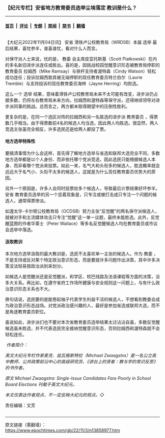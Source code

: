 ### 【纪元专栏】安省地方教育委员选举尘埃落定 教训是什么？

---

#### [首页](../../../..?n13858977) &nbsp;|&nbsp; [评论](../../../../../epoch-comment?n13858977) &nbsp;|&nbsp; [专题](../../../../../epoch-special?n13858977) &nbsp;|&nbsp; [禁闻](../../../../../epoch-news?n13858977) &nbsp;|&nbsp; [禁书](../../../../../books?n13858977) &nbsp;|&nbsp; [翻墙](https://github.com/gfw-breaker/nogfw/blob/master/README.md?n13858977)


<div class="column" id="artbody" itemprop="articleBody">
 <!-- article content begin -->
 <p>
  【大纪元2022年11月04日讯】
  <ok href="https://www.epochtimes.com/gb/tag/%E5%AE%89%E7%9C%81.html">
   安省
  </ok>
  滑铁卢公校教育局（WRDSB）本届
  <ok href="https://www.epochtimes.com/gb/tag/%E9%80%89%E4%B8%BE.html">
   选举
  </ok>
  最后结果，喜忧参半，谁喜谁忧，看对什么人而言。
 </p>
 <p>
  对保守派人士来说，忧的是，
  <ok href="https://www.epochtimes.com/gb/tag/%E6%95%99%E5%A7%94.html">
   教委
  </ok>
  会主席皮亚托斯基（Scott Piatkowski）在内的多名新旧进步派连任或胜出。喜的是，因挑战校园觉醒意识形态被教育局停职的
  <ok href="https://www.epochtimes.com/gb/tag/%E6%95%99%E8%82%B2%E5%A7%94%E5%91%98.html">
   教育委员
  </ok>
  拉姆西（Mike Ramsay）与铁杆支持者渥特森（Cindy Watson）轻松成功连任；投诉拉姆西致其被无端停职的现任教育委员特兰伯尔（Laurie Tremble）与支持投诉的现任教育委员海林（Jayne Herring）均败选。
 </p>
 <p>
  这么一个
  <ok href="https://www.epochtimes.com/gb/tag/%E9%80%89%E4%B8%BE.html">
   选举
  </ok>
  结果，意味着滑铁卢公校教育局未来不太可能有改变，进步派仍占据多数，仍将左右教育局未来方向，拉姆西和渥特森等保守派，还得继续领导对进步派同事的挑战。总而言之，两方都未取得期望中的压倒性胜利。
 </p>
 <p>
  更复杂的是，在同一个选区对阵的拉姆西和另一名胜选的进步派
  <ok href="https://www.epochtimes.com/gb/tag/%E6%95%99%E8%82%B2%E5%A7%94%E5%91%98.html">
   教育委员
  </ok>
  ，得票数几乎相当。由于得票数前4名的候选人均当选，因此两人均胜选。很显然，两人竞选主张虽完全相反，许多选民还是给两人都投了票。
 </p>
 <h4>
  地方选举特殊性
 </h4>
 <p>
  要搞清事情为什么会这样，首先得了解地方选举与省选和联邦大选完全不同，多数地方选举都是以个人身份、而非依托哪个党派竞选，因此选民只能根据候选人本身、而非看哪个党派来投票。如此一来，名气大和头衔多的候选人，胜选概率就会远远大于名气小、头衔不太多的候选人，这就是为什么现任教育委员优势大的原因。
 </p>
 <p>
  另外一个原因是，许多人会同时投票给多个候选人，导致最后计票结果好坏参半。
  <ok href="https://www.epochtimes.com/gb/tag/%E5%AE%89%E7%9C%81.html">
   安省
  </ok>
  教育委员选举的另一个显着现象是，只专注或被打击成只专注一个问题的候选人，通常得票惨淡。
 </p>
 <p>
  如渥太华-卡尔顿公校教育局（OCDSB）努力主张“反觉醒”的两名保守派候选人，就被对手和主流媒体攻击只专注“觉醒”这一单一议题，最终未能胜选。此外，反觉醒蓝图的作者华莱士（Peter Wallace）等多名反觉醒候选人均在教育委员或市议会选举中落选。
 </p>
 <h4>
  汲取教训
 </h4>
 <p>
  本次地方选举汲取的最大教训是，选民不太喜欢单一主张的候选人。作为
  <ok href="https://www.epochtimes.com/gb/tag/%E6%95%99%E5%A7%94.html">
   教委
  </ok>
  ，不是支持或反对某个特定政治意识形态，而是要就许多问题作出决策，其中许多决策没法轻易按政治派别来划分。
 </p>
 <p>
  如候选人是觉醒派还是反觉醒派，和学区、校巴线路及法语课程等方面的决策，没多大关系。再比如，在遵守省府工作场所健康与安全规则这一问题上，与有什么政治意识形态关系也不大。
 </p>
 <p>
  换句话说，选民要的是能卷起袖子代表学生利益干活的候选人，不想看到教委会成为政治意识形态战场。对党派政治感兴趣的人，最好是参加省选或联邦大选，而不是角逐教育委员职位。
 </p>
 <p>
  虽说如此，进步派们也不要对本次省教育委员选举结果太过沾沾自喜，多数反觉醒候选虽未胜选，并不代表选民完全接纳觉醒意识形态，否则拉姆西和渥特森就不会轻松连任。
 </p>
 <p>
  <em>
   <ok href="https://i.epochtimes.com/assets/uploads/2022/11/id13858984-Zwaagstraeadshot2.jpg">
    <img alt="" class="wp-image-13858984 alignleft" src="https://i.epochtimes.com/assets/uploads/2022/11/id13858984-Zwaagstraeadshot2.jpg"/>
   </ok>
   作者简介：
  </em>
 </p>
 <p>
  <em>
   英文大纪元专栏作家麦克．兹瓦格斯特拉（Michael Zwaagstra）是一名公立高中教师、公共政策前沿中心的高级研究员、《讲台上的贤者：教与学的常识反思》的书作者。
  </em>
 </p>
 <p>
  <em>
   原文
   <ok href="https://www.theepochtimes.com/michael-zwaagstra-single-issue-candidates-fare-poorly-in-school-board-elections_4818940.html">
    Michael Zwaagstra: Single-Issue Candidates Fare Poorly in School Board Elections
   </ok>
   刊载于英文大纪元。
  </em>
 </p>
 <p>
  <em>
   本文仅表达作者观点，不一定反映大纪元的观点。◇
  </em>
 </p>
 <p>
  责任编辑：文芳
 </p>
 <p>
 </p>
 <!-- article content end -->
</div>


---

原文链接（需翻墙）：https://www.epochtimes.com/gb/22/11/3/n13858977.htm